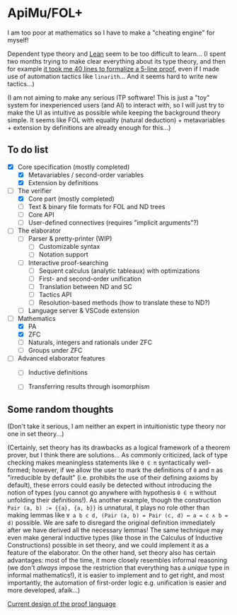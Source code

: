 # ApiMu/FOL+

I am too poor at mathematics so I have to make a "cheating engine" for myself!

Dependent type theory and [Lean](https://leanprover.github.io/) seem to be too difficult to learn... (I spent two months trying to make clear everything about its type theory, and then for example [it took me 40 lines to formalize a 5-line proof](https://github.com/bridgekat/lean-notes/blob/e8a9df5fff3feea2c5cc2d0112c101dd8d68f80c/src/2_analysis/1_the_real_and_complex_number_systems.lean#L448), even if I made use of automation tactics like `linarith`... And it seems hard to write new tactics...)

(I am not aiming to make any serious ITP software! This is just a "toy" system for inexperienced users (and AI) to interact with, so I will just try to make the UI as intuitive as possible while keeping the background theory simple. It seems like FOL with equality (natural deduction) + metavariables + extension by definitions are already enough for this...)


## To do list

- [x] Core specification (mostly completed)
  - [x] Metavariables / second-order variables
  - [x] Extension by definitions
- [ ] The verifier
  - [x] Core part (mostly completed)
  - [ ] Text & binary file formats for FOL and ND trees
  - [ ] Core API
  - [ ] User-defined connectives (requires "implicit arguments"?)
- [ ] The elaborator
  - [ ] Parser & pretty-printer (WIP)
    - [ ] Customizable syntax
    - [ ] Notation support
  - [ ] Interactive proof-searching
    - [ ] Sequent calculus (analytic tableaux) with optimizations
    - [ ] First- and second-order unification
    - [ ] Translation between ND and SC
    - [ ] Tactics API
    - [ ] Resolution-based methods (how to translate these to ND?)
  - [ ] Language server & VSCode extension
- [ ] Mathematics
  - [x] PA
  - [x] ZFC
  - [ ] Naturals, integers and rationals under ZFC
  - [ ] Groups under ZFC
- [ ] Advanced elaborator features
  - [ ] Inductive definitions
  - [ ] Transferring results through isomorphism


## Some random thoughts

(Don't take it serious, I am neither an expert in intuitionistic type theory nor one in set theory...)

(Certainly, set theory has its drawbacks as a logical framework of a theorem prover, but I think there are solutions... As commonly criticized, lack of type checking makes meaningless statements like `0 ∈ π` syntactically well-formed; however, if we allow the user to mark the definitions of `0` and `π` as "irreducible by default" (i.e. prohibits the use of their defining axioms by default), these errors could easily be detected without introducing the notion of types (you cannot go anywhere with hypothesis `0 ∈ π` without unfolding their definitions!). As another example, though the construction `Pair (a, b) := {{a}, {a, b}}` is unnatural, it plays no role other than making lemmas like `∀ a b c d, (Pair (a, b) = Pair (c, d) ↔ a = c ∧ b = d)` possible. We are safe to disregard the original definition immediately after we have derived all the necessary lemmas! The same technique may even make general inductive types (like those in the Calculus of Inductive Constructions) possible in set theory, and we could implement it as a feature of the elaborator. On the other hand, set theory also has certain advantages: most of the time, it more closely resembles informal reasoning (we don't *always* impose the restriction that everything has a *unique* type in informal mathematics!), it is easier to implement and to get right, and most importantly, the automation of first-order logic e.g. unification is easier and more developed, afaik...)

[Current design of the proof language](https://github.com/bridgekat/apimu/blob/main/notes/design.md)


